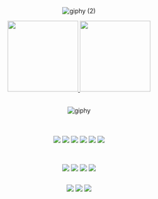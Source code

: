 <div align="center"> 
  
  ![giphy (2)](https://user-images.githubusercontent.com/72365134/172886021-dd3c1ec2-014a-4df8-ae70-2fef7378f652.gif) 
  
<div> 
   
  <div>
      <a href="https://github.com/rodrigofries01">
        <img height="160em" src="https://github-readme-stats.vercel.app/api?username=rodrigofries01&show_icons=true&theme=highcontrast&include_all_commits=true"/>
        <img height="160em" src="https://github-readme-stats.vercel.app/api/top-langs/?username=rodrigofries01&layout=compact&langs_count=8&theme=highcontrast"/>
     </a>
</div><br>
  
  
  ![giphy](https://user-images.githubusercontent.com/72365134/172878747-560a555b-eada-406c-a487-a875656d46f9.gif) 
  
   ##

<div align="center">
 <div style="display: inline_block"><br>
        <img align="center" img src="https://img.shields.io/badge/git-%23F05033.svg?style=for-the-badge&logo=git&logoColor=white">
          <img align="center" img src="https://img.shields.io/badge/HTML5-E34F26?style=for-the-badge&logo=html5&logoColor=white">
          <img align="center" img src="https://img.shields.io/badge/CSS3-1572B6?style=for-the-badge&logo=css3&logoColor=white">
          <img align="center" img src="https://img.shields.io/badge/TypeScript-007ACC?style=for-the-badge&logo=typescript&logoColor=white">
          <img align="center" img src="https://img.shields.io/badge/JavaScript-F7DF1E?style=for-the-badge&logo=javascript&logoColor=black">
          <img align="center" img src="https://img.shields.io/badge/Java-ED8B00?style=for-the-badge&logo=openjdk&logoColor=white">
  </div><!--center-->

  ##

  <div align="center">
 <div style="display: inline_block"><br>
          <img align="center" img src="https://img.shields.io/badge/Angular-DD0031?style=for-the-badge&logo=angular&logoColor=white">
          <img align="center" img src="https://img.shields.io/badge/spring-%236DB33F.svg?style=for-the-badge&logo=spring&logoColor=white">
          <img align="center" img src="https://img.shields.io/badge/Next-black?style=for-the-badge&logo=next.js&logoColor=white">
          <img align="center" img src="https://img.shields.io/badge/-boostrap-0D1117?style=for-the-badge&logo=bootstrap&labelColor=0D1117">
  </div><!--center-->
 

 
 ## 
 
 
  <div> 
    <a href="https://www.instagram.com/rodrigofries2000/" target="_blank"><img src="https://img.shields.io/badge/-Instagram-%23E4405F?style=for-the-badge&logo=instagram&logoColor=white" target="_blank"></a>
    <a href="https://www.linkedin.com/in/rodrigo-fries" target="_blank"><img src="https://img.shields.io/badge/-LinkedIn-%230077B5?style=for-the-badge&logo=linkedin&logoColor=white" target="_blank"></a> 
    <a href = "mailto:rfries24@gmail.com"><img src="https://img.shields.io/badge/-Gmail-%23333?style=for-the-badge&logo=gmail&logoColor=white" target="_blank"></a>    
  </div>
 
 </div><!--center-->

   
